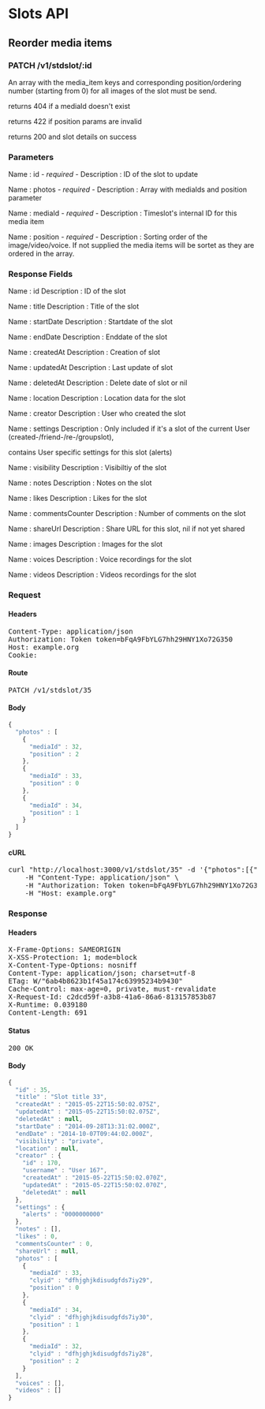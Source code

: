 # Slots API

## Reorder media items

### PATCH /v1/stdslot/:id

An array with the media_item keys and corresponding position/ordering number (starting from 0) for all images of the slot must be send.

returns 404 if a mediaId doesn&#39;t exist

returns 422 if position params are invalid

returns 200 and slot details on success

### Parameters

Name : id *- required -*
Description : ID of the slot to update

Name : photos *- required -*
Description : Array with mediaIds and position parameter

Name : mediaId *- required -*
Description : Timeslot&#39;s internal ID for this media item

Name : position *- required -*
Description : Sorting order of the image/video/voice. If not supplied the media items will be sortet as they are ordered in the array.


### Response Fields

Name : id
Description : ID of the slot

Name : title
Description : Title of the slot

Name : startDate
Description : Startdate of the slot

Name : endDate
Description : Enddate of the slot

Name : createdAt
Description : Creation of slot

Name : updatedAt
Description : Last update of slot

Name : deletedAt
Description : Delete date of slot or nil

Name : location
Description : Location data for the slot

Name : creator
Description : User who created the slot

Name : settings
Description : Only included if it&#39;s a slot of the current User (created-/friend-/re-/groupslot),

contains User specific settings for this slot (alerts)

Name : visibility
Description : Visibiltiy of the slot

Name : notes
Description : Notes on the slot

Name : likes
Description : Likes for the slot

Name : commentsCounter
Description : Number of comments on the slot

Name : shareUrl
Description : Share URL for this slot, nil if not yet shared

Name : images
Description : Images for the slot

Name : voices
Description : Voice recordings for the slot

Name : videos
Description : Videos recordings for the slot

### Request

#### Headers

<pre>Content-Type: application/json
Authorization: Token token=bFqA9FbYLG7hh29HNY1Xo72G350
Host: example.org
Cookie: </pre>

#### Route

<pre>PATCH /v1/stdslot/35</pre>

#### Body
```javascript
{
  "photos" : [
    {
      "mediaId" : 32,
      "position" : 2
    },
    {
      "mediaId" : 33,
      "position" : 0
    },
    {
      "mediaId" : 34,
      "position" : 1
    }
  ]
}
```


#### cURL

<pre class="request">curl &quot;http://localhost:3000/v1/stdslot/35&quot; -d &#39;{&quot;photos&quot;:[{&quot;mediaId&quot;:32,&quot;position&quot;:2},{&quot;mediaId&quot;:33,&quot;position&quot;:0},{&quot;mediaId&quot;:34,&quot;position&quot;:1}]}&#39; -X PATCH \
	-H &quot;Content-Type: application/json&quot; \
	-H &quot;Authorization: Token token=bFqA9FbYLG7hh29HNY1Xo72G350&quot; \
	-H &quot;Host: example.org&quot;</pre>

### Response

#### Headers

<pre>X-Frame-Options: SAMEORIGIN
X-XSS-Protection: 1; mode=block
X-Content-Type-Options: nosniff
Content-Type: application/json; charset=utf-8
ETag: W/&quot;6ab4b8623b1f45a174c63995234b9430&quot;
Cache-Control: max-age=0, private, must-revalidate
X-Request-Id: c2dcd59f-a3b8-41a6-86a6-813157853b87
X-Runtime: 0.039180
Content-Length: 691</pre>

#### Status

<pre>200 OK</pre>

#### Body

```javascript
{
  "id" : 35,
  "title" : "Slot title 33",
  "createdAt" : "2015-05-22T15:50:02.075Z",
  "updatedAt" : "2015-05-22T15:50:02.075Z",
  "deletedAt" : null,
  "startDate" : "2014-09-28T13:31:02.000Z",
  "endDate" : "2014-10-07T09:44:02.000Z",
  "visibility" : "private",
  "location" : null,
  "creator" : {
    "id" : 170,
    "username" : "User 167",
    "createdAt" : "2015-05-22T15:50:02.070Z",
    "updatedAt" : "2015-05-22T15:50:02.070Z",
    "deletedAt" : null
  },
  "settings" : {
    "alerts" : "0000000000"
  },
  "notes" : [],
  "likes" : 0,
  "commentsCounter" : 0,
  "shareUrl" : null,
  "photos" : [
    {
      "mediaId" : 33,
      "clyid" : "dfhjghjkdisudgfds7iy29",
      "position" : 0
    },
    {
      "mediaId" : 34,
      "clyid" : "dfhjghjkdisudgfds7iy30",
      "position" : 1
    },
    {
      "mediaId" : 32,
      "clyid" : "dfhjghjkdisudgfds7iy28",
      "position" : 2
    }
  ],
  "voices" : [],
  "videos" : []
}
```
